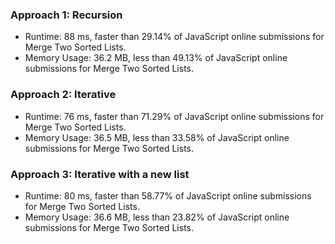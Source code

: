 ### Approach 1: Recursion
* Runtime: 88 ms, faster than 29.14% of JavaScript online submissions for Merge Two Sorted Lists.
* Memory Usage: 36.2 MB, less than 49.13% of JavaScript online submissions for Merge Two Sorted Lists.

### Approach 2: Iterative
* Runtime: 76 ms, faster than 71.29% of JavaScript online submissions for Merge Two Sorted Lists.
* Memory Usage: 36.5 MB, less than 33.58% of JavaScript online submissions for Merge Two Sorted Lists.
  
### Approach 3: Iterative with a new list
* Runtime: 80 ms, faster than 58.77% of JavaScript online submissions for Merge Two Sorted Lists.
* Memory Usage: 36.6 MB, less than 23.82% of JavaScript online submissions for Merge Two Sorted Lists.
  